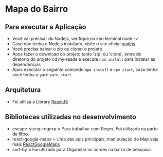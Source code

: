 # Mapa do Bairro

## Para executar a Aplicação

- Você vai precisar do Nodejs, verifique no seu terminal node -v
- Caso não tenha o Nodejs instalado, visite o site oficial [nodejs](https://nodejs.org/en/)
- Você precisa baixar o zip ou clonar o projeto.
- Apos fazer o download do projeto tanto 'zip' ou 'clone', entre do diretorio do projeto cd my-reads e execute ```npm install``` para instalar as dependencias
- Apos executar o seguinte comando ```npm install``` e ```npm start```, caso tenha você tenha o yarn ```yarn start```

## Arquitetura

- Foi utiliza a Library [ReactJS](https://reactjs.org/)

## Bibliotecas utilizadas no desenvolvimento

- escape-string-regexp = Para trabalhar com Regex, Foi utilizado na parte de filtro.
- react-google-maps    = Uma das apis principais, manipulação do Map veja mais [ReactGoogleMaps](https://tomchentw.github.io/react-google-maps/)
- sort-by              = Foi utlizado para Organizar os nomes na barra de pesquisa.

